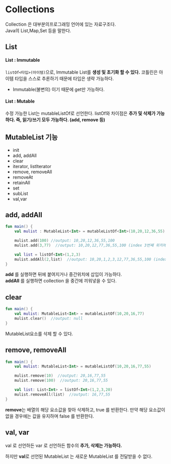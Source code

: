 # Collections
Collection 은 대부분의프로그래밍 언어에 있는 자료구조다.   
Java의 List,Map,Set 등을 말한다.
## List

#### List : Immutable
```listOf<타입>(아이템)```으로, Immutable List를 <b>생성 및 초기화 할 수 있다.</b> 코틀린은 아이템 타입을 스스로 추론하기 때문에 타입은 생략 가능하다.
- Immutable(불변의) 이기 때문에 get만 가능하다.

#### List : Mutable
수정 가능한 List는 mutableListOf로 선언한다. listOf와 차이점은 <b>추가 및 삭제가 가능하다. 즉, 읽기/쓰기 모두 가능하다. (add, remove 등)</b>

## MutableList 기능
- init
- add, addAll
- clear
- iterator, listlterator
- remove, removeAll
- removeAt
- retainAll
- set
- subList
- val,var

## add, addAll
```kotlin
fun main() {
    val mulist : MutableList<Int> = mutableListOf<Int>(10,20,12,36,55)

    mulist.add(100) //output: 10,20,12,36,55,100
    mulist.add(3,77)  //output: 10,20,12,77,36,55,100 (index 3번째 위치에 77 값을 넣는다.)

    val list = listOf<Int>(1,2,3)
    mulist.addAll(2,list)  //output: 10,20,1,2,3,12,77,36,55,100 (index 2번째 위치에 list에 값을 넣는다.)
}
```
<b>add</b> 를 실행하면 뒤에 붙여지거나 중간위치에 삽입이 가능하다.   
<b>addAll</b> 를 실행하면 collection 을 중간에 끼워넣을 수 있다.

## clear

```kotlin
fun main() {
    val mulist: MutableList<Int> = mutableListOf(10,20,16,77)
    mulist.clear()  //output: null
}
```
MutableList요소를 삭제 할 수 있다.

## remove, removeAll

```kotlin
fun main() {
    val mulist: MutableList<Int> = mutableListOf(10,20,16,77,55)

    mulist.remove(10)  //output: 20,16,77,55
    mulist.remove(100)  //output: 20,16,77,55

    val list: List<Int> = listOf<Int>(1,2,3,20)
    mulist.removeAll(list)  //output: 16,77,55
}
```
<b>remove</b>는 배열의 해당 요소값을 찾아 삭제하고, true 를 반환한다.
만약 해당 요소값이 없을 경우에는 값을 유지하며 false 를 반환한다.

## val, var
val 로 선언하든 var 로 선언하든 함수의 <b>추가, 삭제는 가능하다.</b>

하지만 <b>val</b>로 선언된 MutableList 는 새로운 MutableList 를 전달받을 수 없다.

